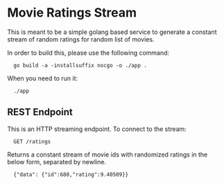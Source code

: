 # Movie Ratings Stream
This is meant to be a simple golang based service to generate a constant stream of random ratings for random list of movies. 

In order to build this, please use the following command: 

```
  go build -a -installsuffix nocgo -o ./app .
```

When you need to run it:

```
  ./app
```

## REST Endpoint

This is an HTTP streaming endpoint. To connect to the stream:

```
  GET /ratings
```

Returns a constant stream of movie ids with randomized ratings in the below form, separated by newline.

```
  {"data": {"id":680,"rating":9.40509}}
```
